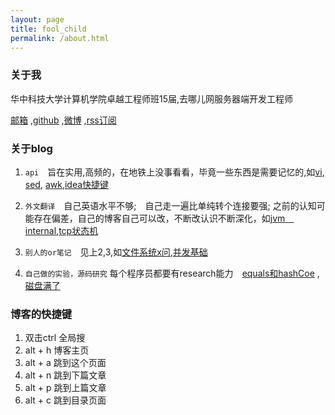 ```yaml
---
layout: page
title: fool_child
permalink: /about.html
---
```


### 关于我

华中科技大学计算机学院卓越工程师班15届,去哪儿网服务器端开发工程师

<a href="mailto:lcj1992@hotmail.com">邮箱</a> ,[github](http://github.com/lcj1992/) ,[微博](http://weibo.com/u/1825339361) ,[rss订阅](http://foolchild.cn/feed.xml)

### 关于blog

1. `api`　旨在实用,高频的，在地铁上没事看看，毕竟一些东西是需要记忆的,如[vi](/2015/12/27/vi), [sed](/2015/12/26/sed), [awk](/2015/12/25/awk),[idea快捷键](2015/11/25/ideaShortCut)

2. `外文翻译`　自己英语水平不够;　自己走一遍比单纯转个连接要强; 之前的认知可能存在偏差，自己的博客自己可以改，不断改认识不断深化，如[jvm　internal](/2015/09/03/jvm_internal),[tcp状态机](/2015/12/25/tcpFSM)

3.  `别人的or笔记`　见上2,3,如[文件系统x问](/2016/01/07/fileSysQA),[并发基础](/2015/11/25/concurrent)

4.  `自己做的实验，源码研究` 每个程序员都要有research能力　[equals和hashCoe](/2016/03/10/equals_hashcode) ,[磁盘满了](/2015/12/17/diskFull)　

### 博客的快捷键

1.  双击ctrl 全局搜
2.  alt + h 博客主页
3.  alt + a 跳到这个页面
4.  alt + n 跳到下篇文章
5.  alt + p 跳到上篇文章
6.  alt + c 跳到目录页面